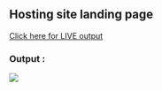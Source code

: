 ## Hosting site landing page
[Click here for LIVE output](https://gaming-sitelanding-page.netlify.app/)
### Output :
![](https://github.com/shaikriyaz04/webdevelopment/blob/main/Gaming%20landing%20page%2003/output.png?raw=true)

